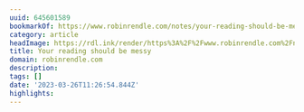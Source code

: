 ```yaml
---
uuid: 645601589
bookmarkOf: https://www.robinrendle.com/notes/your-reading-should-be-messy/
category: article
headImage: https://rdl.ink/render/https%3A%2F%2Fwww.robinrendle.com%2Fnotes%2Fyour-reading-should-be-messy%2F
title: Your reading should be messy
domain: robinrendle.com
description: 
tags: []
date: '2023-03-26T11:26:54.844Z'
highlights: 
---
```



